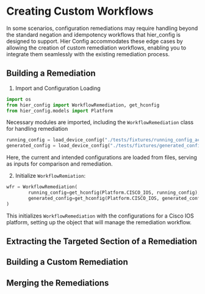 # Creating Custom Workflows

In some scenarios, configuration remediations may require handling beyond the standard negation and idempotency workflows that hier_config is designed to support. Hier Config accommodates these edge cases by allowing the creation of custom remediation workflows, enabling you to integrate them seamlessly with the existing remediation process.

## Building a Remediation

1. Import and Configuration Loading

```python
import os
from hier_config import WorkflowRemediation, get_hconfig
from hier_config.models import Platform
```
Necessary modules are imported, including the `WorkflowRemediation` class for handling remediation

```python
running_config = load_device_config("./tests/fixtures/running_config_acl.conf")
generated_config = load_device_config("./tests/fixtures/generated_config_acl.conf")
```

Here, the current and intended configurations are loaded from files, serving as inputs for comparison and remediation.

2. Initialize `WorkflowRemiation`:
```python
wfr = WorkflowRemediation(
        running_config=get_hconfig(Platform.CISCO_IOS, running_config),
        generated_config=get_hconfig(Platform.CISCO_IOS, generated_config)
)
```
This initializes `WorkflowRemediation` with the configurations for a Cisco IOS platform, setting up the object that will manage the remediation workflow.

## Extracting the Targeted Section of a Remediation

## Building a Custom Remediation

## Merging the Remediations

